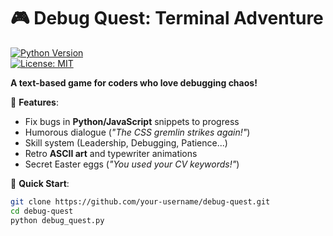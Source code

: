 # 🎮 Debug Quest: Terminal Adventure  

[![Python Version](https://img.shields.io/badge/python-3.7%2B-blue)]()  
[![License: MIT](https://img.shields.io/badge/License-MIT-yellowgreen)]()  

**A text-based game for coders who love debugging chaos!**  

🔹 **Features**:  
- Fix bugs in **Python/JavaScript** snippets to progress  
- Humorous dialogue (*"The CSS gremlin strikes again!"*)  
- Skill system (Leadership, Debugging, Patience...)  
- Retro **ASCII art** and typewriter animations  
- Secret Easter eggs (*"You used your CV keywords!"*)  

🚀 **Quick Start**:  
```bash
git clone https://github.com/your-username/debug-quest.git
cd debug-quest
python debug_quest.py

